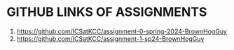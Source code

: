 # GITHUB LINKS OF ASSIGNMENTS

1. https://github.com/ICSatKCC/assignment-0-spring-2024-BrownHogGuy
2. https://github.com/ICSatKCC/assignment-1-sp24-BrownHogGuy


